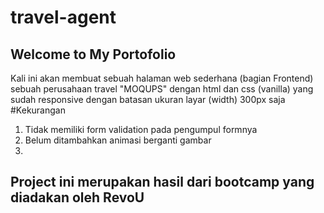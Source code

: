 # travel-agent
## Welcome to My Portofolio
Kali ini akan membuat sebuah halaman web sederhana (bagian Frontend) sebuah perusahaan travel "MOQUPS" dengan html dan css (vanilla) yang sudah responsive dengan batasan ukuran layar (width) 300px saja
#Kekurangan
1. Tidak memiliki form validation pada pengumpul formnya
2. Belum ditambahkan animasi berganti gambar
3.


## Project ini merupakan hasil dari bootcamp yang diadakan oleh RevoU
